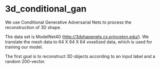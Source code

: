 # 3d_conditional_gan

We use Conditional Generative Adversarial Nets to process the reconstruction of 3D shape.

The data set is ModelNet40 (http://3dshapenets.cs.princeton.edu/). We translate the mesh data to 64 X 64 X 64 voxelized data, which is used for training our model.

The first goal is to reconstruct 3D objects according to an input label and a random 200-vector.